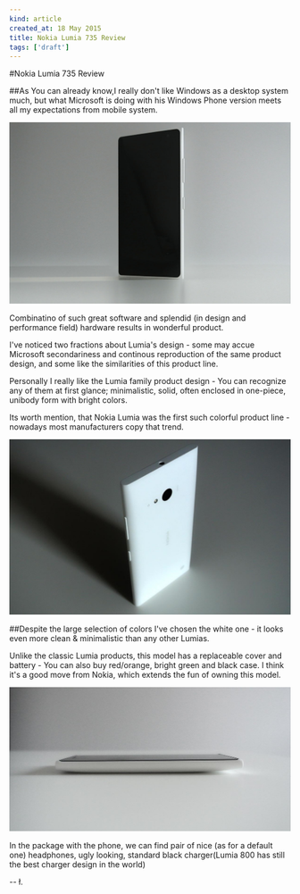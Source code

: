 ```yaml
---
kind: article
created_at: 18 May 2015
title: Nokia Lumia 735 Review
tags: ['draft']
---
```


#Nokia Lumia 735 Review

##As You can already know,I really don't like Windows as a desktop system much, but what Microsoft is doing with his Windows Phone version meets all my expectations from mobile system.

![lumia 01](/blog/images/lumia_735_01.jpg)

Combinatino of such great software and splendid (in design and performance field) hardware results in wonderful product. 

I've noticed two fractions about Lumia's design - some may accue Microsoft secondariness and continous reproduction of the same product design, and some like the similarities of this product line. 

Personally I really like the Lumia family product design - You can recognize any of them at first glance; minimalistic, solid, often enclosed in  one-piece, unibody form with bright colors.

Its worth mention, that Nokia Lumia was the first such colorful product line - nowadays most manufacturers copy that trend.

![lumia 02](/blog/images/lumia_735_03.jpg)

##Despite the large selection of colors I've chosen the white one - it looks even more clean & minimalistic than any other Lumias.

Unlike the classic Lumia products, this model has a replaceable cover and battery - You can also buy red/orange, bright green and black case. I think it's a good move from Nokia, which extends the fun of owning this model.

![lumia 03](/blog/images/lumia_735_02.jpg)

In the package with the phone, we can find pair of nice (as for a default one) headphones, ugly looking, standard black charger(Lumia 800 has still the best charger design in the world)

-- ł.

